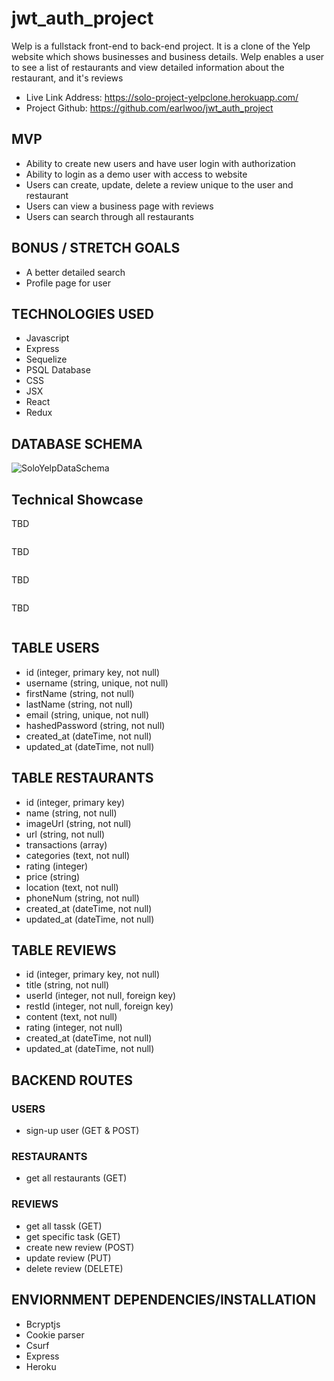 # jwt_auth_project
  Welp is a fullstack front-end to back-end project.  It is a clone of the Yelp website which shows businesses and business details.  Welp enables a user to see a list of restaurants and view detailed information about the restaurant, and it's reviews 

* Live Link Address:  https://solo-project-yelpclone.herokuapp.com/
* Project Github: https://github.com/earlwoo/jwt_auth_project
     


## MVP
  * Ability to create new users and have user login with authorization
  * Ability to login as a demo user with access to website
  * Users can create, update, delete a review unique to the user and restaurant 
  * Users can view a business page with reviews 
  * Users can search through all restaurants

## BONUS / STRETCH GOALS
  * A better detailed search
  * Profile page for user
  
## TECHNOLOGIES USED
  * Javascript
  * Express
  * Sequelize
  * PSQL Database
  * CSS
  * JSX
  * React
  * Redux
  
## DATABASE SCHEMA

![SoloYelpDataSchema](https://user-images.githubusercontent.com/73197963/115982309-0ee4f580-a568-11eb-8dbd-03e53f6fabf1.JPG)

## Technical Showcase

TBD
```javascript

```
TBD
```javascript

```
TBD

```javascript

```
TBD
```CSS

```

## TABLE USERS
  * id (integer, primary key, not null)
  * username (string, unique, not null)
  * firstName (string, not null)
  * lastName (string, not null)
  * email (string, unique, not null)
  * hashedPassword (string, not null)
  * created_at (dateTime, not null)
  * updated_at (dateTime, not null)
## TABLE RESTAURANTS
  * id (integer, primary key)
  * name (string, not null)
  * imageUrl (string, not null)
  * url (string, not null)
  * transactions (array)
  * categories (text, not null)
  * rating (integer)
  * price (string)
  * location (text, not null)
  * phoneNum (string, not null)
  * created_at (dateTime, not null)
  * updated_at (dateTime, not null)
## TABLE REVIEWS
  * id (integer, primary key, not null)
  * title (string, not null)
  * userId (integer, not null, foreign key)
  * restId (integer, not null, foreign key)
  * content (text, not null)
  * rating (integer, not null)
  * created_at (dateTime, not null)
  * updated_at (dateTime, not null)

## BACKEND ROUTES    
  ### USERS
   * sign-up user (GET & POST)
  ### RESTAURANTS
   * get all restaurants (GET)
  ### REVIEWS
   * get all tassk (GET)
   * get specific task (GET)
   * create new review (POST)
   * update review (PUT)
   * delete review (DELETE)

## ENVIORNMENT DEPENDENCIES/INSTALLATION
   * Bcryptjs
   * Cookie parser
   * Csurf
   * Express
   * Heroku
